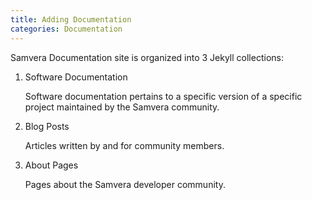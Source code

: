 ```yaml
---
title: Adding Documentation
categories: Documentation
---
```


Samvera Documentation site is organized into 3 Jekyll collections:

1. Software Documentation

   Software documentation pertains to a specific version of a specific project
   maintained by the Samvera community.

1. Blog Posts

   Articles written by and for community members.

3. About Pages

   Pages about the Samvera developer community.

